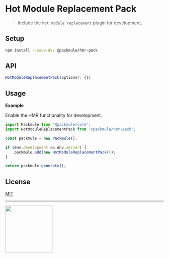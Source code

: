 # Hot Module Replacement Pack

> Include the `hot module replacement` plugin for development.

## Setup

```bash
npm install --save-dev @packmule/hmr-pack
```

## API

```ts
HotModuleReplacementPack(options?: {})
```

## Usage

**Example**

Enable the HMR functionality for development.

```ts
import Packmule from '@packmule/core';
import HotModuleReplacementPack from '@packmule/hmr-pack';

const packmule = new Packmule();

if (env.development && env.server) {
    packmule.add(new HotModuleReplacementPack());
}

return packmule.generate();
```

## License

[MIT](https://choosealicense.com/licenses/mit/)

---

[<img src="https://www.pixelart.at/fileadmin/images/logo-new/logo.svg" width="150">](https://www.pixelart.at/)
